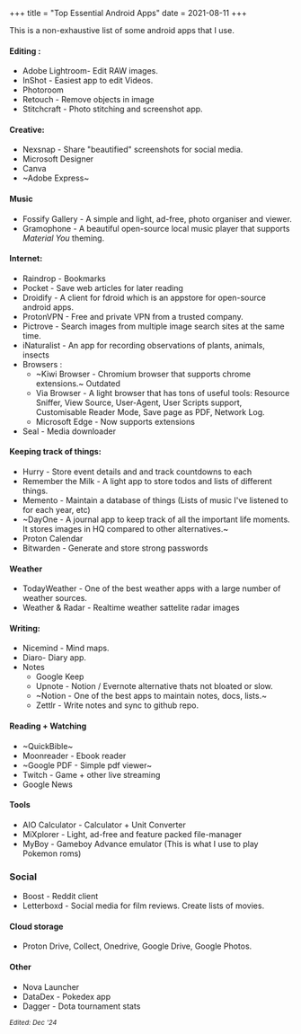 +++
title = "Top Essential Android Apps"
date = 2021-08-11
+++


This is a non-exhaustive list of some android apps that I use.

<!-- more -->

#### Editing : 
- Adobe Lightroom- Edit RAW images.
- InShot - Easiest app to edit Videos.
- Photoroom
- Retouch - Remove objects in image
- Stitchcraft - Photo stitching and screenshot app.

#### Creative:
- Nexsnap - Share "beautified" screenshots for social media.
- Microsoft Designer
- Canva
- ~Adobe Express~

#### Music
- Fossify Gallery - A simple and light, ad-free, photo organiser and viewer.
- Gramophone - A beautiful open-source local music player that supports *Material You* theming.

#### Internet:
- Raindrop - Bookmarks
- Pocket -  Save web articles for later reading
- Droidify - A client for fdroid which is an appstore for open-source android apps.
- ProtonVPN - Free and private VPN from a trusted company.
- Pictrove - Search images from multiple image search sites at the same time.
- iNaturalist - An app for recording observations of plants, animals, insects
- Browsers :
    +  ~Kiwi Browser - Chromium browser that supports chrome extensions.~ Outdated
    + Via Browser - A light browser that has tons of useful tools: Resource Sniffer, View Source, User-Agent, User Scripts support, Customisable Reader Mode, Save page as PDF, Network Log.
    + Microsoft Edge - Now supports extensions
- Seal - Media downloader

#### Keeping track of things:
- Hurry - Store event details and and track countdowns to each
- Remember the Milk - A light app to store todos and lists of different things.
- Memento - Maintain a database of things (Lists of music I've listened to for each year, etc)
- ~DayOne - A journal app to keep track of all the important life moments. It stores images in HQ compared to other alternatives.~
- Proton Calendar
- Bitwarden - Generate and store strong passwords

#### Weather
- TodayWeather - One of the best weather apps with a large number of weather sources.
- Weather & Radar - Realtime weather sattelite radar images

#### Writing: 
- Nicemind - Mind maps.
- Diaro- Diary app.
- Notes
    + Google Keep
    + Upnote - Notion / Evernote alternative thats not bloated or slow.
    + ~Notion - One of the best apps to maintain notes, docs, lists.~
    + Zettlr - Write notes and sync to github repo.


#### Reading + Watching
- ~QuickBible~
- Moonreader - Ebook reader
- ~Google PDF - Simple pdf viewer~
- Twitch - Game + other live streaming
- Google News

#### Tools
- AIO Calculator - Calculator + Unit Converter
- MiXplorer - Light, ad-free and feature packed file-manager
- MyBoy - Gameboy Advance emulator (This is what I use to play Pokemon roms)

### Social
- Boost - Reddit client
- Letterboxd - Social media for film reviews. Create lists of movies.

#### Cloud storage
- Proton Drive, Collect, Onedrive, Google Drive, Google Photos.

#### Other
- Nova Launcher
- DataDex - Pokedex app
- Dagger - Dota tournament stats

*<small>Edited: Dec '24</small>*